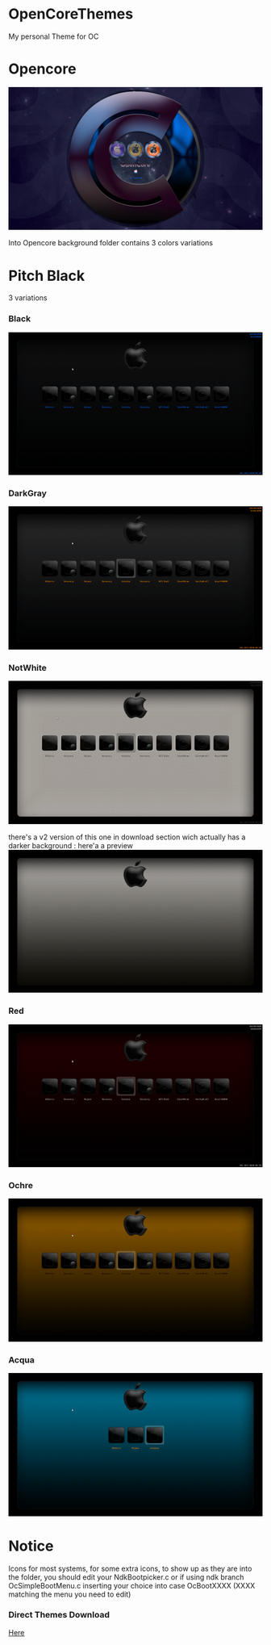 # OpenCoreThemes

My personal Theme for OC

# Opencore
![Screenshot](Opencore/screenshot.png)

Into Opencore background folder contains 3 colors variations

# Pitch Black 
3 variations

### Black
![Screenshot](PitchBlack/Black/ScreenShot.png)

### DarkGray
![Screenshot](PitchBlack/DarkGray/ScreenShot.png)

### NotWhite
![Screenshot](PitchBlack/NotWhite/ScreenShot.png)

there's a v2 version of this one in download section wich actually has a darker background :
here'a a preview
![Screenshot](PitchBlack/NotWhite/Icons/background.png)

### Red
![Screenshot](PitchBlack/Red/ScreenShot.png)

### Ochre
![Screenshot](PitchBlack/Ochre/ScreenShot.png)

### Acqua
![Screenshot](PitchBlack/Acqua/ScreenShot.png)


# Notice 
Icons for most systems, 
for some extra icons, to show up as they are into the folder, 
you should edit your NdkBootpicker.c or if using ndk branch OcSimpleBootMenu.c
inserting your choice into case OcBootXXXX (XXXX matching the menu you need to edit)

### Direct Themes Download
[Here](https://github.com/HelmoHass/OpenCoreThemes/releases/)
